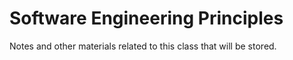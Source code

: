 # Software Engineering Principles

Notes and other materials related to this class that will be stored.

